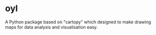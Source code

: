 # oyl
A Python package based on "cartopy"  which designed to make drawing maps for data analysis and visualisation easy.
